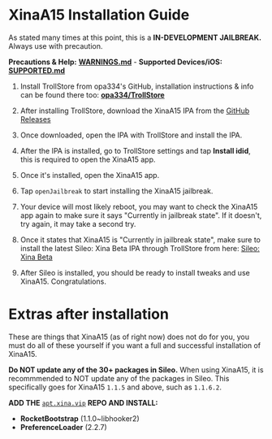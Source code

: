 # XinaA15 Installation Guide
As stated many times at this point, this is a **IN-DEVELOPMENT JAILBREAK.** Always use with precaution.

**Precautions & Help:** [**WARNINGS.md**](WARNINGS.md) - **Supported Devices/iOS:** [**SUPPORTED.md**](SUPPORTED.md)

1. Install TrollStore from opa334's GitHub, installation instructions & info can be found there too: [**opa334/TrollStore**](https://github.com/opa334/TrollStore)

2. After installing TrollStore, download the XinaA15 IPA from the [GitHub Releases](https://github.com/jacksight/xina520_official_jailbreak/releases)

3. Once downloaded, open the IPA with TrollStore and install the IPA.

4. After the IPA is installed, go to TrollStore settings and tap **Install idid**, this is required to open the XinaA15 app.

5. Once it's installed, open the XinaA15 app.

6. Tap `openJailbreak` to start installing the XinaA15 jailbreak.

7. Your device will most likely reboot, you may want to check the XinaA15 app again to make sure it says "Currently in jailbreak state". If it doesn't, try again, it may take a second try.

8. Once it states that XinaA15 is "Currently in jailbreak state", make sure to install the latest Sileo: Xina Beta IPA through TrollStore from here: [Sileo: Xina Beta](https://github.com/Sileo/Sileo/releases)

9. After Sileo is installed, you should be ready to install tweaks and use XinaA15. Congratulations.

# Extras after installation
These are things that XinaA15 (as of right now) does not do for you, you must do all of these yourself if you want a full and successful installation of XinaA15.

**Do NOT update any of the 30+ packages in Sileo.**
When using XinaA15, it is recommmended to NOT update any of the packages in Sileo. This specifically goes for XinaA15 `1.1.5` and above, such as `1.1.6.2`.

**ADD THE** [`apt.xina.vip`](https://apt.xina.vip) **REPO AND INSTALL:**
- **RocketBootstrap** (1.1.0~libhooker2)
- **PreferenceLoader** (2.2.7)
